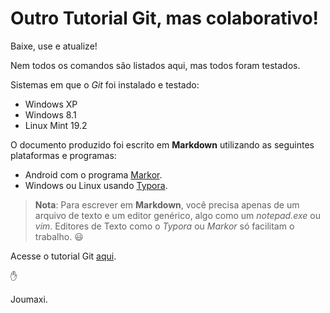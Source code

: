 # Outro Tutorial Git, mas colaborativo!

Baixe, use e atualize!

Nem todos os comandos são listados aqui, mas todos foram testados.

Sistemas em que o _Git_ foi instalado e testado:
- Windows XP
- Windows 8.1
- Linux Mint 19.2

O documento produzido foi escrito em **Markdown** utilizando as seguintes plataformas e programas:
- Android com o programa  [Markor](https://play.google.com/store/apps/details?id=net.gsantner.markor&hl=en_US).
- Windows ou Linux usando   [Typora](https://typora.io/).

> **Nota**: Para escrever em **Markdown**, você precisa apenas de um arquivo de texto e um editor genérico, algo como um _notepad.exe_ ou _vim_. Editores de Texto como o _Typora_ ou _Markor_ só facilitam o trabalho. :smiley:



Acesse o tutorial Git [aqui](./tutorialGitCidral.md).

:hand:

Joumaxi.

